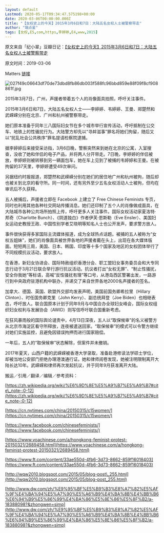 ```yaml
---
layout: default
Lastmod: 2020-05-17T09:34:47.575198+00:00
date: 2020-03-06T00:00:00.000Z
title: "【女权史上的今天】2015年3月6日和7日：大陆五名女权人士被警察带走"
author: "端点星"
tags: [女权,E5,com,https,李婷婷,E4,www,2015]
---
```


原文来自「纪小翠」豆瓣日记：[【女权史上的今天】2015年3月6日和7日：大陆五名女权人士被警察带走](https://m.douban.com/note/709228819)

原文时间：2019-03-06

Matters [链接](https://matters.news/@jidongjie1984/%E5%A5%B3%E6%9D%83%E5%8F%B2%E4%B8%8A%E7%9A%84%E4%BB%8A%E5%A4%A9-2015%E5%B9%B43%E6%9C%886%E6%97%A5%E5%92%8C7%E6%97%A5-%E5%A4%A7%E9%99%86%E4%BA%94%E5%90%8D%E5%A5%B3%E6%9D%83%E4%BA%BA%E5%A3%AB%E8%A2%AB%E8%AD%A6%E5%AF%9F%E5%B8%A6%E8%B5%B0-zdpuAoyregjwT6trY6NX3u3dxmP8jv3PLNHKgDVSmviHKyBAD)

![027f49c06643df70de73dbd8fb86db003f588fc96bbd859e88f09f8cf908861f.jpg](https://images.weserv.nl/?url=https%3A//i.loli.net/2020/03/07/8VizeFN7Rp3saLW.jpg)

2015年3月7日，广州，声援者带着五个人的肖像面具拍照，呼吁关注事件。

2015年3月6日和7日，大陆五名女权人士——李婷婷、韦婷婷、王曼、郑楚然和武嵘嵘分别在北京、广州和杭州被警察带走。

她们原本准备于同年三八国际妇女节在多个城市举行宣传活动，呼吁抵制在公交车、地铁上的性骚扰行为。大陆警方却先以“寻衅滋事”罪名将她们拘留，随后又以“扰乱社会公共秩序”罪名提请检察院逮捕。

据李婷婷后来接受采访指，3月6日晚，警察突然来到她在北京的公寓，入室搜查，没收了她和伴侣的电子产品，并将两人分开带走。7日晚，李婷婷的伴侣被放，李婷婷则被转移到另一辆面包车，她在车上见到了被捕的韦婷婷和王曼。在被拘留的37天里，李婷婷遭受49次审问。

另据纽约时报报道，郑楚然和武嵘嵘分别在她们的居住地广州和杭州被拘，随后却也被关到北京的看守所。同一时间，还有另外至少五名女权活动人士被拘，但均在审讯后不久获释。

五人被捕后，声援者立即在 Facebook 上建立了 Free Chinese Feminists 专页，同时也利用其他各种社交网站传播消息。她们还印制了五个人的肖像做成面具，在大陆城市各种公共场所拍照上传，呼吁更多人关注事件。国际女权活动家夏洛特·邦奇（Charlotte Bunch）、《阴道独白》作者伊芙·恩斯勒（Eve Ensler）、美国妇女运动史教授王政、中国性别学者艾晓明等知名人士也公开发声，要求警方放人。

事件很快获得多家国际主流媒体报道，成为全球热点话题。被捕的五人被称为“女权五姐妹”，她们的肖像面具被世界各地的声援者戴在头上，出现在各大媒体版面。短短两三周，美国、日本、韩国、印度等十多个国家及地区的女权团体举行了不同规模抗议活动，要求放人。

在香港，新妇女协进会、国际特赦组织香港分会、职工盟妇女事务委员会和大专同志行动于3月21日联合举行游行抗议活动。抗议者打出“女权无罪”、“制止性骚扰，安全你我她”等标语，高喊“反性骚扰有理”等口号，从港岛西区警署出发，一路游行到中央政府驻港机构中联办，并递交了来自世界各地2000名声援者的签名。

加拿大、德国、英国、欧盟外交部均发表声明，美国前国务卿希拉里（Hillary Clinton）、时任国务卿克里（John Kerry）、副总统拜登（Joe Biden）也相继表态，呼吁放人。联合国原本计划于同年9月与中国合办全球妇女峰会，国际女权组织妇女权利与发展协会（AWID）则写信呼吁联合国重新考虑。

在狂风暴雨般的国际舆论谴责中，4月13日深夜，五人以“取保候审”的名义被警方从北京市海淀区看守所释放，连夜被遣送回家。“取保候审”的模式可以令警方继续对她们实施监控，且避免因错误拘押而进行国家赔偿。

一年后，五人的“取保候审”状态解除，但案件并未撤销。

2017年夏天，山西户籍的武嵘嵘被香港大学录取，准备赴港修读法学硕士学位，却被当地公安部门拒绝办理港澳通行证。她和律师阅卷发现，她被注明限制离开大陆长达10年。武嵘嵘和律师再次发起抗议，并于同年9月获准离开大陆。

搬运／引用／翻译／编辑／参考资料：

[https://zh.wikipedia.org/wiki/%E6%9D%8E%E5%A9%B7%E5%A9%B7#cite\_note-:0-12](https://zh.wikipedia.org/wiki/%E6%9D%8E%E5%A9%B7%E5%A9%B7#cite_note-:0-12)

[https://cn.nytimes.com/china/20150315/c15women/](https://cn.nytimes.com/china/20150315/c15women/)

[https://www.facebook.com/chinesefeminists/](https://www.facebook.com/chinesefeminists/)

[https://www.voachinese.com/a/hongkong-feminist-protest-20150321/2689458.html](https://www.voachinese.com/a/hongkong-feminist-protest-20150321/2689458.html)

[https://www.ft.com/content/33ae550d-4fb6-3d73-8662-859f16018403](https://www.ft.com/content/33ae550d-4fb6-3d73-8662-859f16018403)

[http://wqw2010.blogspot.com/2015/05/blog-post\_255.html](http://wqw2010.blogspot.com/2015/05/blog-post_255.html)

[http://www.dw.com/zh/%E9%95%BF%E5%B9%B3%E8%A7%82%E5%AF%9F%E4%BA%94%E5%A7%90%E5%A6%B9%E4%BA%8B%E4%BB%B6%E6%94%B9%E5%86%99%E4%BA%86%E5%8E%86%E5%8F%B2/a-18388098?&zhongwen=simp](http://www.dw.com/zh/%E9%95%BF%E5%B9%B3%E8%A7%82%E5%AF%9F%E4%BA%94%E5%A7%90%E5%A6%B9%E4%BA%8B%E4%BB%B6%E6%94%B9%E5%86%99%E4%BA%86%E5%8E%86%E5%8F%B2/a-18388098?&zhongwen=simp)

